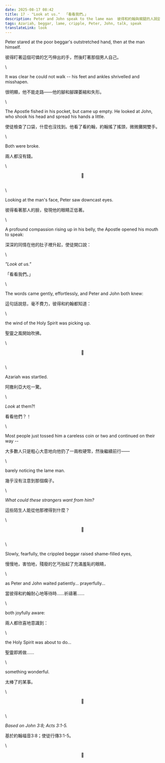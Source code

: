 ```yaml
---
date: 2025-08-17 08:42
title: 17 - "Look at us."  「看看我們。」
description: Peter and John speak to the lame man  彼得和約翰與瘸腿的人說話
tags: Azariah, beggar, lame, cripple, Peter, John, talk, speak
translateLink: look
---
```


Peter stared at the poor beggar's outstretched hand, then at the man himself.

彼得盯著這個可憐的乞丐伸出的手，然後盯著那個男人自己。

\

It was clear he could not walk -- his feet and ankles shrivelled and misshapen.

很明顯，他不能走路——他的腳和腳踝萎縮和失形。

\

The Apostle fished in his pocket, but came up empty. He looked at John, who shook his head and spread his hands a little.

使徒檢查了口袋，什麼也沒找到。他看了看約翰，約翰搖了搖頭，微微攤開雙手。

\

Both were broke.

兩人都沒有錢。

\

<center>💠</center>

\
\

Looking at the man's face, Peter saw downcast eyes.

彼得看著那人的臉，發現他的眼睛正低著。

\

A profound compassion rising up in his belly, the Apostle opened his mouth to speak:

深深的同情在他的肚子裡升起，使徒開口說：

\

*"Look at us."*

「看看我們。」

\

The words came gently, effortlessly, and Peter and John both knew:

這句話說慈，毫不費力，彼得和約翰都知道：

\

the wind of the Holy Spirit was picking up.

聖靈之風開始吹拂。

\

<center>💠</center>

\
\

Azariah was startled.

阿撒利亞大吃一驚。

\

*Look* at them?!

看看他們？！

\

Most people just tossed him a careless coin or two and continued on their way --

大多數人只是粗心大意地向他扔了一兩枚硬幣，然後繼續前行——

\

barely noticing the lame man.

幾乎沒有注意到那個瘸子。

\

*What could these strangers want from him?*

這些陌生人能從他那裡得到什麼？

\

<center>💠</center>

\
\

Slowly, fearfully, the crippled beggar raised shame-filled eyes,

慢慢地，害怕地，殘廢的乞丐抬起了充滿羞恥的眼睛，

\

as Peter and John waited patiently... prayerfully...

當彼得和約翰耐心地等待時......祈禱著......

\

both joyfully aware:

兩人都欣喜地意識到：

\

the Holy Spirit was about to do...

聖靈即將做......

\

something wonderful.

太棒了的某事。

\

<center>💠</center>

\
\

*Based on John 3:8; Acts 3:1-5.* 

基於約翰福音3:8；使徒行傳3:1-5。

\

<center>💠</center>
